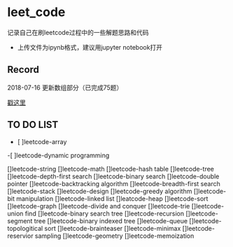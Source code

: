 # leet_code

记录自己在刷leetcode过程中的一些解题思路和代码

- 上传文件为ipynb格式，建议用jupyter notebook打开



## Record
2018-07-16 更新数组部分（已完成75题）

[戳这里](https://link.zhihu.com/?target=https%3A//github.com/lairen2006/leet_code/blob/master/array.ipynb)



## TO DO LIST

- [ ]leetcode-array

-[ ]leetcode-dynamic programming

[]leetcode-string
[]leetcode-math
[]leetcode-hash table
[]leetcode-tree
[]leetcode-depth-first search
[]leetcode-binary search
[]leetcode-double pointer
[]leetcode-backtracking algorithm
[]leetcode-breadth-first search
[]leetcode-stack
[]leetcode-design
[]leetcode-greedy algorithm
[]leetcode-bit manipulation
[]leetcode-linked list
[]leatcode-heap
[]leetcode-sort
[]leetcode-graph
[]leetcode-divide and conquer
[]leetcode-trie
[]leetcode-union find
[]leetcode-binary search tree
[]leetcode-recursion
[]leetcode-segment tree
[]leetcode-binary indexed tree
[]leetcode-queue
[]leetcode-topologitical sort
[]leetcode-brainteaser
[]leetcode-minimax
[]leetcode-reservior sampling
[]leetcode-geometry
[]leetcode-memoization
